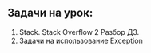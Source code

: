 ## Задачи на урок:

  
1.  Stack. Stack Overflow
2   Разбор ДЗ.
3. Задачи на использование Exception
  
